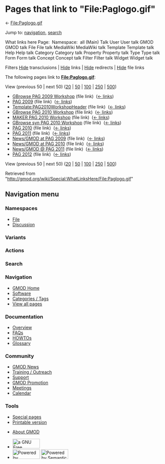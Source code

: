 <div id="mw-page-base" class="noprint">

</div>

<div id="mw-head-base" class="noprint">

</div>

<div id="content" class="mw-body" role="main">

<span id="top"></span>

<div id="mw-js-message" style="display:none;">

</div>



# <span dir="auto">Pages that link to "File:Paglogo.gif"</span>

<div id="bodyContent">

<div id="contentSub">

← [File:Paglogo.gif](/wiki/File:Paglogo.gif "File:Paglogo.gif")

</div>

<div id="jump-to-nav" class="mw-jump">

Jump to: [navigation](#mw-navigation), [search](#p-search)

</div>

<div id="mw-content-text">

What links here Page:  Namespace:  all (Main) Talk User User talk GMOD
GMOD talk File File talk MediaWiki MediaWiki talk Template Template talk
Help Help talk Category Category talk Property Property talk Type Type
talk Form Form talk Concept Concept talk Filter Filter talk Widget
Widget talk

Filters
[Hide](/mediawiki/index.php?title=Special:WhatLinksHere/File:Paglogo.gif&hidetrans=1 "Special:WhatLinksHere/File:Paglogo.gif")
transclusions \|
[Hide](/mediawiki/index.php?title=Special:WhatLinksHere/File:Paglogo.gif&hidelinks=1 "Special:WhatLinksHere/File:Paglogo.gif")
links \|
[Hide](/mediawiki/index.php?title=Special:WhatLinksHere/File:Paglogo.gif&hideredirs=1 "Special:WhatLinksHere/File:Paglogo.gif")
redirects \|
[Hide](/mediawiki/index.php?title=Special:WhatLinksHere/File:Paglogo.gif&hideimages=1 "Special:WhatLinksHere/File:Paglogo.gif")
file links

The following pages link to
**[File:Paglogo.gif](/wiki/File:Paglogo.gif "File:Paglogo.gif")**:

View (previous 50 \| next 50)
([20](/mediawiki/index.php?title=Special:WhatLinksHere/File:Paglogo.gif&limit=20 "Special:WhatLinksHere/File:Paglogo.gif")
\|
[50](/mediawiki/index.php?title=Special:WhatLinksHere/File:Paglogo.gif&limit=50 "Special:WhatLinksHere/File:Paglogo.gif")
\|
[100](/mediawiki/index.php?title=Special:WhatLinksHere/File:Paglogo.gif&limit=100 "Special:WhatLinksHere/File:Paglogo.gif")
\|
[250](/mediawiki/index.php?title=Special:WhatLinksHere/File:Paglogo.gif&limit=250 "Special:WhatLinksHere/File:Paglogo.gif")
\|
[500](/mediawiki/index.php?title=Special:WhatLinksHere/File:Paglogo.gif&limit=500 "Special:WhatLinksHere/File:Paglogo.gif"))

- [GBrowse PAG 2009
  Workshop](/wiki/GBrowse_PAG_2009_Workshop "GBrowse PAG 2009 Workshop")
  (file link) ‎ <span class="mw-whatlinkshere-tools">([←
  links](/mediawiki/index.php?title=Special:WhatLinksHere&target=GBrowse+PAG+2009+Workshop "Special:WhatLinksHere"))</span>
- [PAG 2009](/wiki/PAG_2009 "PAG 2009") (file link) ‎
  <span class="mw-whatlinkshere-tools">([←
  links](/mediawiki/index.php?title=Special:WhatLinksHere&target=PAG+2009 "Special:WhatLinksHere"))</span>
- [Template:PAG2010WorkshopHeader](/wiki/Template:PAG2010WorkshopHeader "Template:PAG2010WorkshopHeader")
  (file link) ‎ <span class="mw-whatlinkshere-tools">([←
  links](/mediawiki/index.php?title=Special:WhatLinksHere&target=Template%3APAG2010WorkshopHeader "Special:WhatLinksHere"))</span>
- [GBrowse PAG 2010
  Workshop](/wiki/GBrowse_PAG_2010_Workshop "GBrowse PAG 2010 Workshop")
  (file link) ‎ <span class="mw-whatlinkshere-tools">([←
  links](/mediawiki/index.php?title=Special:WhatLinksHere&target=GBrowse+PAG+2010+Workshop "Special:WhatLinksHere"))</span>
- [MAKER PAG 2010
  Workshop](/wiki/MAKER_PAG_2010_Workshop "MAKER PAG 2010 Workshop")
  (file link) ‎ <span class="mw-whatlinkshere-tools">([←
  links](/mediawiki/index.php?title=Special:WhatLinksHere&target=MAKER+PAG+2010+Workshop "Special:WhatLinksHere"))</span>
- [GBrowse syn PAG 2010
  Workshop](/wiki/GBrowse_syn_PAG_2010_Workshop "GBrowse syn PAG 2010 Workshop")
  (file link) ‎ <span class="mw-whatlinkshere-tools">([←
  links](/mediawiki/index.php?title=Special:WhatLinksHere&target=GBrowse+syn+PAG+2010+Workshop "Special:WhatLinksHere"))</span>
- [PAG 2010](/wiki/PAG_2010 "PAG 2010") (file link) ‎
  <span class="mw-whatlinkshere-tools">([←
  links](/mediawiki/index.php?title=Special:WhatLinksHere&target=PAG+2010 "Special:WhatLinksHere"))</span>
- [PAG 2011](/wiki/PAG_2011 "PAG 2011") (file link) ‎
  <span class="mw-whatlinkshere-tools">([←
  links](/mediawiki/index.php?title=Special:WhatLinksHere&target=PAG+2011 "Special:WhatLinksHere"))</span>
- [News/GMOD at PAG
  2009](/wiki/News/GMOD_at_PAG_2009 "News/GMOD at PAG 2009") (file link)
  ‎ <span class="mw-whatlinkshere-tools">([←
  links](/mediawiki/index.php?title=Special:WhatLinksHere&target=News%2FGMOD+at+PAG+2009 "Special:WhatLinksHere"))</span>
- [News/GMOD at PAG
  2010](/wiki/News/GMOD_at_PAG_2010 "News/GMOD at PAG 2010") (file link)
  ‎ <span class="mw-whatlinkshere-tools">([←
  links](/mediawiki/index.php?title=Special:WhatLinksHere&target=News%2FGMOD+at+PAG+2010 "Special:WhatLinksHere"))</span>
- [News/GMOD @ PAG
  2011](/wiki/News/GMOD_@_PAG_2011 "News/GMOD @ PAG 2011") (file link) ‎
  <span class="mw-whatlinkshere-tools">([←
  links](/mediawiki/index.php?title=Special:WhatLinksHere&target=News%2FGMOD+%40+PAG+2011 "Special:WhatLinksHere"))</span>
- [PAG 2012](/wiki/PAG_2012 "PAG 2012") (file link) ‎
  <span class="mw-whatlinkshere-tools">([←
  links](/mediawiki/index.php?title=Special:WhatLinksHere&target=PAG+2012 "Special:WhatLinksHere"))</span>

View (previous 50 \| next 50)
([20](/mediawiki/index.php?title=Special:WhatLinksHere/File:Paglogo.gif&limit=20 "Special:WhatLinksHere/File:Paglogo.gif")
\|
[50](/mediawiki/index.php?title=Special:WhatLinksHere/File:Paglogo.gif&limit=50 "Special:WhatLinksHere/File:Paglogo.gif")
\|
[100](/mediawiki/index.php?title=Special:WhatLinksHere/File:Paglogo.gif&limit=100 "Special:WhatLinksHere/File:Paglogo.gif")
\|
[250](/mediawiki/index.php?title=Special:WhatLinksHere/File:Paglogo.gif&limit=250 "Special:WhatLinksHere/File:Paglogo.gif")
\|
[500](/mediawiki/index.php?title=Special:WhatLinksHere/File:Paglogo.gif&limit=500 "Special:WhatLinksHere/File:Paglogo.gif"))

</div>

<div class="printfooter">

Retrieved from
"<http://gmod.org/wiki/Special:WhatLinksHere/File:Paglogo.gif>"

</div>

<div id="catlinks" class="catlinks catlinks-allhidden">

</div>

<div class="visualClear">

</div>

</div>

</div>

<div id="mw-navigation">

## Navigation menu

<div id="mw-head">



<div id="left-navigation">

<div id="p-namespaces" class="vectorTabs" role="navigation"
aria-labelledby="p-namespaces-label">

### Namespaces

- <span id="ca-nstab-image"><a href="/wiki/File:Paglogo.gif" accesskey="c"
  title="View the file page [c]">File</a></span>
- <span id="ca-talk"><a
  href="/mediawiki/index.php?title=File_talk:Paglogo.gif&amp;action=edit&amp;redlink=1"
  accesskey="t"
  title="Discussion about the content page [t]">Discussion</a></span>

</div>

<div id="p-variants" class="vectorMenu emptyPortlet" role="navigation"
aria-labelledby="p-variants-label">

### 

### Variants[](#)

<div class="menu">

</div>

</div>

</div>

<div id="right-navigation">



<div id="p-cactions" class="vectorMenu emptyPortlet" role="navigation"
aria-labelledby="p-cactions-label">

### Actions[](#)

<div class="menu">

</div>

</div>

<div id="p-search" role="search">

### Search

<div id="simpleSearch">

</div>

</div>

</div>

</div>

<div id="mw-panel">

<div id="p-logo" role="banner">

<a href="/wiki/Main_Page"
style="background-image: url(http://gmod.org/images/GMOD-cogs.png);"
title="Visit the main page"></a>

</div>

<div id="p-Navigation" class="portal" role="navigation"
aria-labelledby="p-Navigation-label">

### Navigation

<div class="body">

- <span id="n-GMOD-Home">[GMOD Home](/wiki/Main_Page)</span>
- <span id="n-Software">[Software](/wiki/GMOD_Components)</span>
- <span id="n-Categories-.2F-Tags">[Categories /
  Tags](/wiki/Categories)</span>
- <span id="n-View-all-pages">[View all
  pages](/wiki/Special:AllPages)</span>

</div>

</div>

<div id="p-Documentation" class="portal" role="navigation"
aria-labelledby="p-Documentation-label">

### Documentation

<div class="body">

- <span id="n-Overview">[Overview](/wiki/Overview)</span>
- <span id="n-FAQs">[FAQs](/wiki/Category:FAQ)</span>
- <span id="n-HOWTOs">[HOWTOs](/wiki/Category:HOWTO)</span>
- <span id="n-Glossary">[Glossary](/wiki/Glossary)</span>

</div>

</div>

<div id="p-Community" class="portal" role="navigation"
aria-labelledby="p-Community-label">

### Community

<div class="body">

- <span id="n-GMOD-News">[GMOD News](/wiki/GMOD_News)</span>
- <span id="n-Training-.2F-Outreach">[Training /
  Outreach](/wiki/Training_and_Outreach)</span>
- <span id="n-Support">[Support](/wiki/Support)</span>
- <span id="n-GMOD-Promotion">[GMOD
  Promotion](/wiki/GMOD_Promotion)</span>
- <span id="n-Meetings">[Meetings](/wiki/Meetings)</span>
- <span id="n-Calendar">[Calendar](/wiki/Calendar)</span>

</div>

</div>

<div id="p-tb" class="portal" role="navigation"
aria-labelledby="p-tb-label">

### Tools

<div class="body">

- <span id="t-specialpages"><a href="/wiki/Special:SpecialPages" accesskey="q"
  title="A list of all special pages [q]">Special pages</a></span>
- <span id="t-print"><a
  href="/mediawiki/index.php?title=Special:WhatLinksHere/File:Paglogo.gif&amp;printable=yes"
  rel="alternate" accesskey="p"
  title="Printable version of this page [p]">Printable version</a></span>

</div>

</div>

</div>

</div>

<div id="footer" role="contentinfo">

- <span id="footer-places-about">[About
  GMOD](/wiki/GMOD:About "GMOD:About")</span>

<!-- -->

- <span id="footer-copyrightico">[<img src="http://www.gnu.org/graphics/gfdl-logo-small.png" width="88"
  height="31" alt="a GNU Free Documentation License" />](http://www.gnu.org/licenses/fdl-1.3.html)</span>
- <span id="footer-poweredbyico">[<img src="/mediawiki/skins/common/images/poweredby_mediawiki_88x31.png"
  width="88" height="31" alt="Powered by MediaWiki" />](//www.mediawiki.org/)
  [<img
  src="/mediawiki/extensions/SemanticMediaWiki/includes/../resources/images/smw_button.png"
  width="88" height="31" alt="Powered by Semantic MediaWiki" />](https://www.semantic-mediawiki.org/wiki/Semantic_MediaWiki)</span>

<div style="clear:both">

</div>

</div>
